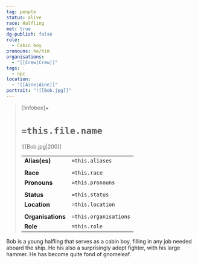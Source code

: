 ```yaml
---
tag: people
status: alive
race: Halfling
met: true
dg-publish: false
role:
  - Cabin boy
pronouns: he/him
organisations:
  - "[[Crew|Crew]]"
tags:
  - npc
location:
  - "[[Áine|Áine]]"
portrait: "![[Bob.jpg]]"
---
```


> [!infobox]+
> 
> # `=this.file.name`
> ![[Bob.jpg|200]]
> 
> 
> | | |
> | --- | --- |
> | **Alias(es)** | `=this.aliases` |
> | | | 
> | **Race** | `=this.race` |
> | **Pronouns** | `=this.pronouns` |
> | | | 
> | **Status** | `=this.status` | 
> | **Location** | `=this.location` |
> | | | 
> | **Organisations** | `=this.organisations` |
> | **Role** | `=this.role` |

Bob is a young halfling that serves as a cabin boy, filling in any job needed aboard the ship. He his also a surprisingly adept fighter, with his large hammer. He has become quite fond of gnomeleaf. 



